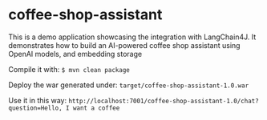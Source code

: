# coffee-shop-assistant
This is a demo application showcasing the integration with LangChain4J. It demonstrates how to build an AI-powered coffee shop assistant using OpenAI models, and embedding storage

Compile it with: `$ mvn clean package`

Deploy the war generated under: `target/coffee-shop-assistant-1.0.war`

Use it in this way: `http://localhost:7001/coffee-shop-assistant-1.0/chat?question=Hello, I want a coffee`